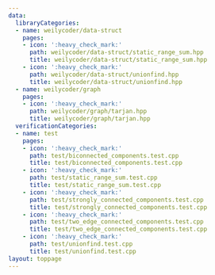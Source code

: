```yaml
---
data:
  libraryCategories:
  - name: weilycoder/data-struct
    pages:
    - icon: ':heavy_check_mark:'
      path: weilycoder/data-struct/static_range_sum.hpp
      title: weilycoder/data-struct/static_range_sum.hpp
    - icon: ':heavy_check_mark:'
      path: weilycoder/data-struct/unionfind.hpp
      title: weilycoder/data-struct/unionfind.hpp
  - name: weilycoder/graph
    pages:
    - icon: ':heavy_check_mark:'
      path: weilycoder/graph/tarjan.hpp
      title: weilycoder/graph/tarjan.hpp
  verificationCategories:
  - name: test
    pages:
    - icon: ':heavy_check_mark:'
      path: test/biconnected_components.test.cpp
      title: test/biconnected_components.test.cpp
    - icon: ':heavy_check_mark:'
      path: test/static_range_sum.test.cpp
      title: test/static_range_sum.test.cpp
    - icon: ':heavy_check_mark:'
      path: test/strongly_connected_components.test.cpp
      title: test/strongly_connected_components.test.cpp
    - icon: ':heavy_check_mark:'
      path: test/two_edge_connected_components.test.cpp
      title: test/two_edge_connected_components.test.cpp
    - icon: ':heavy_check_mark:'
      path: test/unionfind.test.cpp
      title: test/unionfind.test.cpp
layout: toppage
---
```

